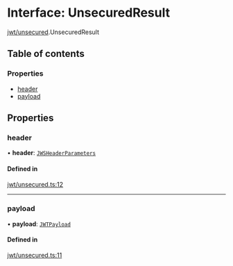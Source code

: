 # Interface: UnsecuredResult

[jwt/unsecured](../modules/jwt_unsecured.md).UnsecuredResult

## Table of contents

### Properties

- [header](jwt_unsecured.UnsecuredResult.md#header)
- [payload](jwt_unsecured.UnsecuredResult.md#payload)

## Properties

### header

• **header**: [`JWSHeaderParameters`](types.JWSHeaderParameters.md)

#### Defined in

[jwt/unsecured.ts:12](https://github.com/panva/jose/blob/v3.14.1/src/jwt/unsecured.ts#L12)

___

### payload

• **payload**: [`JWTPayload`](types.JWTPayload.md)

#### Defined in

[jwt/unsecured.ts:11](https://github.com/panva/jose/blob/v3.14.1/src/jwt/unsecured.ts#L11)
